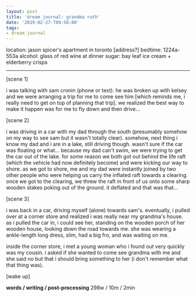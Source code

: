 ```yaml
---
layout: post
title: 'dream journal: grandma ruth'
date: '2019-02-27-T09:56:00'
tags:
- dream journal
--- 
```


location: jason spicer's apartment in toronto [address?]
bedtime: 1224a-553a
alcohol: glass of red wine at dinner
sugar: bay leaf ice cream + elderberry crisps



---


[scene 1]

i was talking with sam cronin (phone or text). he was broken up with kelsey and we were arranging a trip for me to come see him [which reminds me, i really need to get on top of planning that trip]. we realized the best way to make it happen was for me to fly down and then drive... 

[scene 2]

i was driving in a car with my dad through the south (presumably somehow on my way to see sam but it wasn't totally clear). somehow, next thing i know my dad and i are in a lake, still driving though. wasn't sure if the car was floating or what... because my dad can't swim, we were trying to get the car out of the lake. for some reason we both got out behind the life raft (which the vehicle had now definitely become) and were kicking our way to shore. as we got to shore, me and my dad were instantly joined by two other people who were helping us carry the inflated raft towards a clearing. once we got to the clearing, we threw the raft in front of us onto some sharp wooden stakes poking out of the ground. it deflated and that was that... 

[scene 3]

i was back in a car, driving myself (alone) towards sam's. eventually, i pulled over at a corner store and realized i was really near my grandma's house. as i pulled the car in, i could see her, standing on the wooden porch of her wooden house, looking down the road towards me. she was wearing a ankle-length long dress, slim, had a big fro, and was waiting on me. 

inside the corner store, i met a young woman who i found out very quickly was my cousin. i asked if she wanted to come see grandma with me and she said no but that i should bring something to her (i don't remember what that thing was). 


[wake up]

**words / writing / post-processing** 
298w / 10m / 2min